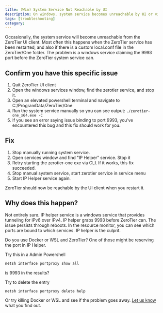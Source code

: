 ```yaml
---
title: (Win) System Service Not Reachable by UI
description: On windows, system service becomes unreachable by UI or via API. This is a known issue and how to work around it.
tags: [troubleshooting]
category: 
---
```


Occasionally, the system service will become unreachable from the ZeroTier UI client. Most often this happens when the ZeroTier service has been restarted, and also if there is a custom local.conf file in the ZeroTier/One folder. The problem is a windows service claiming the 9993 port before the ZeroTier system service can.

## Confirm you have this specific issue

1. Quit ZeroTier UI client
2. Open the windows services window, find the zerotier service, and stop it.
3. Open an elevated powershell terminal and navigate to C:/ProgramData/ZeroTier/One
4. Run the system service manually so you can see output: `./zerotier-one_x64.exe -C`
5. If you see an error saying issue binding to port 9993, you've encountered this bug and this fix should work for you.

## Fix

1. Stop manually running system service.
2. Open services window and find "IP Helper" service. Stop it
3. Retry starting the zerotier-one exe via CLI. If it works, this fix succeeded.
4. Stop manual system service, start zerotier service in service menu
5. Start IP Helper service again.

ZeroTier should now be reachable by the UI client when you restart it.

## Why does this happen?

Not entirely sure. IP helper service is a windows service that provides tunneling for IPv6 over IPv4. IP helper grabs 9993 before ZeroTier can. The issue persists through reboots. In the resource monitor, you can see which ports are bound to which services. IP helper is the culprit.

Do you use Docker or WSL and ZeroTier? One of those might be reserving the port in IP Helper.

Try this in a Admin Powershell

```sh
netsh interface portproxy show all
```

is 9993 in the results?

Try to delete the entry

```sh
netsh interface portproxy delete help
```

Or try killing Docker or WSL and see if the problem goes away. [Let us know](https://discuss.zerotier.com/c/community-support/8) what you find out.
